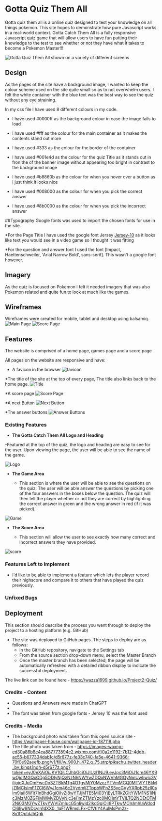 # Gotta Quiz Them All 

Gotta quiz them all is a online quiz designed to test your knowledge on all things pokemon. This site hopes to demonstrate how pure Javascript works in a real-world context. Gotta Catch Them All is a fully responsive Javascript quiz game that will allow users to have fun putting their knowledge to the test to see whether or not they have what it takes to become a Pokemon Master!!!



![Gotta Quiz Them All shown on a variety of different screens](media/devices.JPG)

## Design
As the pages of the site have a background image, I wanted to keep the colour scheme used on the site quite small so as to not overwhelm users.
I felt the white container with the blue text was the best way to see the quiz without any eye straining.

In my css file I have used 8 different colours in my code. 

* I have used #0000ff as the background colour in case the image fails to load

* I have used #fff as the colour for the main container as it makes the contents stand out more

* I have used #333 as the colour for the border of the container 
 
* I have used #001e4d as the colour for the quiz Title as it stands out in fron the of the banner image without appearing too bright in contrast to the background image

* I have used #b8860b as the colour for when you hover over a button as I just think it looks nice

* I have used #008000 as the colour for when you pick the correct answer 

* I have used #8b0000 as the colour for when you pick the incorrect answer

##Typography
Google fonts was used to import the chosen fonts for use in the site.

*For the Page Title I have used the google font Jersey [Jersey-10](https://fonts.google.com/specimen/Jersey+10) as it looks like text you would see in a video game so I thought it was fitting

*For the question and answer font I used the font [Impact, Haettenschweiler, 'Arial Narrow Bold', sans-serif]. This wasn't a google font however.

## Imagery 
As the quiz is focused on Pokemon I felt it needed imagery that was also Pokemon related and quite fun to look at much like the games.

## Wireframes
Wireframes were created for mobile, tablet and desktop using balsamiq.
![Main Page](media/wireframes.JPG)
![Score Page](media/wireframes2.JPG)


 
## Features 
The website is comprised of a home page, games page and a score page

All pages on the website are responsive and have:

* A favicon in the browser
![favicon](media/Features/favicon.JPG)

*The title of the site at the top of every page, The title also links back to the home page.
![Title](media/Features/Banner.JPG)

*A score page 
![Score Page](media/Features/Score.JPG)

*A next Button
![Next Button](media/Features/Next.JPG)

*The answer buttons
![Answer Buttons](media/Features/answer.JPG)

### Existing Features

- __The Gotta Catch Them All Logo and Heading__

-Featured at the top of the quiz, the logo and heading are easy to see for the user. Upon viewing the page, the user will be able to see the name of the game. 

![Logo](media/pikachu-header.png)

- __The Game Area__

  - This section is where the user will be able to see the questions on the quiz. The user will be able answer the questions by picking one of the four answers in the boxes below the question.
  The quiz will then tell the player whether or not they are correct by highlighting the correct answer in green and the wrong answer in red (if it was picked).

![Game](media/answer.JPG)

- __The Score Area__

  - This section will allow the user to see exactly how many correct and incorrect answers they have provided. 

![score](media/score.JPG)

### Features Left to Implement

- I'd like to be able to implement a feature which lets the player record their highscore and compare it to others that have played the quiz previously. 

### Unfixed Bugs


## Deployment

This section should describe the process you went through to deploy the project to a hosting platform (e.g. GitHub) 

- The site was deployed to GitHub pages. The steps to deploy are as follows: 
  - In the GitHub repository, navigate to the Settings tab 
  - From the source section drop-down menu, select the Master Branch
  - Once the master branch has been selected, the page will be automatically refreshed with a detailed ribbon display to indicate the successful deployment. 

The live link can be found here - https://wazza1999.github.io/Project2-Quiz/

### Credits - Content 

- Questions and Answers were made in ChatGPT
- 
- The font was taken from google fonts - Jersey 10 was the font used 

### Credits - Media

- The background photo was taken from this open source site - https://wallpaper-house.com/wallpaper-id-187118.php
- The title photo was taken from - https://images-wixmp-ed30a86b8c4ca887773594c2.wixmp.com/f/0a2c1192-7b12-4ddb-ac55-b677334dab1c/d5r677z-fe33c740-fa5e-4641-9366-70f0e92aeefb.png/v1/fill/w_900,h_472,q_75,strp/pikachu_twitter_header_by_kings1ngh-d5r677z.png?token=eyJ0eXAiOiJKV1QiLCJhbGciOiJIUzI1NiJ9.eyJpc3MiOiJ1cm46YXBwOjdlMGQxODg5ODIyNjQzNzNhNWYwZDQxNWVhMGQyNmUwIiwic3ViIjoidXJuOmFwcDo3ZTBkMTg4OTgyMjY0MzczYTVmMGQ0MTVlYTBkMjZlMCIsImF1ZCI6WyJ1cm46c2VydmljZTppbWFnZS5vcGVyYXRpb25zIl0sIm9iaiI6W1t7InBhdGgiOiIvZi8wYTJjMTE5Mi03YjEyLTRkZGItYWM1NS1iNjc3MzM0ZGFiMWMvZDVyNjc3ei1mZTMzYzc0MC1mYTVlLTQ2NDEtOTM2Ni03MGYwZTkyYWVlZmIucG5nIiwid2lkdGgiOiI8PTkwMCIsImhlaWdodCI6Ijw9NDcyIn1dXX0._1qF1WRmsLFx-CfVtiY4AulMsPm2z-8x1fOptdJ5Qgk
